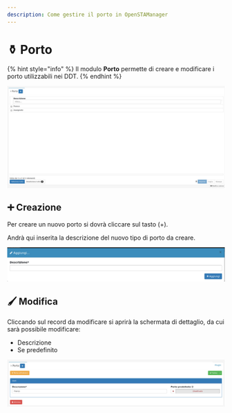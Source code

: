 ```yaml
---
description: Come gestire il porto in OpenSTAManager
---
```


# ⚱ Porto

{% hint style="info" %}
Il modulo **Porto** permette di creare e modificare i porto utilizzabili nei DDT.
{% endhint %}

![](<../../../../.gitbook/assets/image (602).png>)

## ➕ Creazione

Per creare un nuovo porto si dovrà cliccare sul tasto (+).

Andrà qui inserita la descrizione del nuovo tipo di porto da creare.

![](<../../../../.gitbook/assets/image (600).png>)

## 🖌️ Modifica

Cliccando sul record da modificare si aprirà la schermata di dettaglio, da cui sarà possibile modificare:

* Descrizione
* Se predefinito

![](<../../../../.gitbook/assets/image (493).png>)
